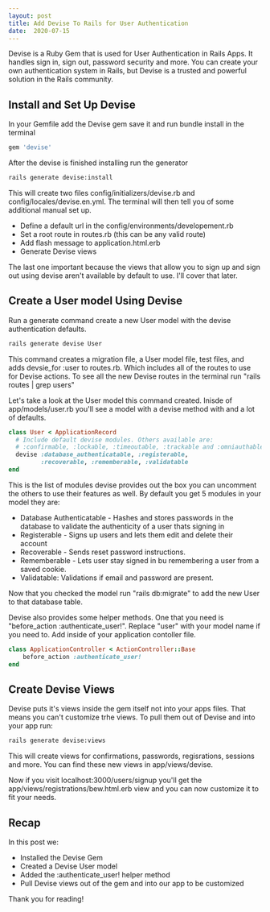 ```yaml
---
layout: post
title: Add Devise To Rails for User Authentication
date:  2020-07-15
---
```


Devise is a Ruby Gem that is used for User Authentication in Rails Apps. It handles sign in, sign out, password security and more. You can create your own authentication system in Rails, but Devise is a trusted and powerful solution in the Rails community.

## Install and Set Up Devise

In your Gemfile add the Devise gem save it and run bundle install in the terminal

```Ruby
gem 'devise'
```

After the devise is finished installing run the generator

```bash
rails generate devise:install
```

This will create two files config/initializers/devise.rb and config/locales/devise.en.yml. The terminal will then tell you of some additional manual set up.

* Define a default url in the config/environments/developement.rb
* Set a root route in routes.rb (this can be any valid route)
* Add flash message to application.html.erb
* Generate Devise views

The last one important because the views that allow you to sign up and sign out using devise aren't available by default to use. I'll cover that later.


## Create a User model Using Devise

Run a generate command create a new User model with the devise authentication defaults.

```bash
rails generate devise User
```

This command creates a migration file, a User model file, test files, and adds devsie_for :user to routes.rb. Which includes all of the routes to use for Devise actions. To see all the new Devise routes in the terminal run "rails routes | grep users"

Let's take a look at the User model this command created. Inisde of app/models/user.rb you'll see a model with a devise method with and a lot of defaults.

```ruby
class User < ApplicationRecord
  # Include default devise modules. Others available are:
  # :confirmable, :lockable, :timeoutable, :trackable and :omniauthable
  devise :database_authenticatable, :registerable,
         :recoverable, :rememberable, :validatable
end
```

This is the list of modules devise provides out the box you can uncomment the others to use their features as well. By default you get 5 modules in your model they are:

* Database Authenticatable - Hashes and stores passwords in the database to validate the authenticity of a user thats signing in
* Registerable - Signs up users and lets them edit and delete their account
* Recoverable - Sends reset password instructions.
* Rememberable - Lets user stay signed in bu remembering a user from a saved cookie.
* Validatable: Validations if email and password are present.

Now that you checked the model run "rails db:migrate" to add the new User to that database table. 

Devise also provides some helper methods. One that you need is "before_action :authenticate_user!". Replace "user" with your model name if you need to. Add inside of your application contoller file.

```ruby
class ApplicationController < ActionController::Base
    before_action :authenticate_user!
end
```

## Create Devise Views

Devise puts it's views inside the gem itself not into your apps files. That means you can't customize trhe views. To pull them out of Devise and into your app run:

```bash
rails generate devise:views
```

This will create views for confirmations, passwords, regisrations, sessions and more. You can find these new views in app/views/devise.

Now if you visit localhost:3000/users/signup you'll get the app/views/registrations/bew.html.erb view and you can now customize it to fit your needs.

## Recap 

In this post we:

* Installed the Devise Gem
* Created a Devise User model
* Added the :authenticate_user! helper method 
* Pull Devise views out of the gem and into our app to be customized

Thank you for reading!